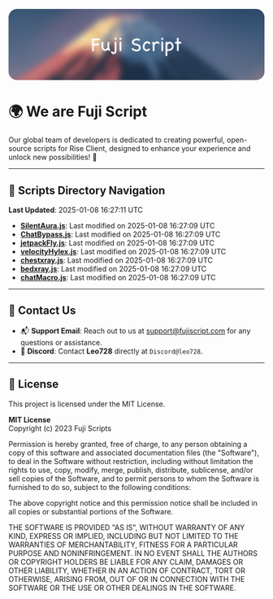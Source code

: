 ![Banner](.github/b.webp)

# 🌍 **We are Fuji Script**

Our global team of developers is dedicated to creating powerful, open-source scripts for Rise Client, designed to enhance your experience and unlock new possibilities! 🌟

---
<!-- SCRIPTS_NAVIGATION_START -->
## 📂 **Scripts Directory Navigation**

**Last Updated**: 2025-01-08 16:27:11 UTC

- **[SilentAura.js](scripts/SilentAura.js)**: Last modified on 2025-01-08 16:27:09 UTC
- **[ChatBypass.js](scripts/ChatBypass.js)**: Last modified on 2025-01-08 16:27:09 UTC
- **[jetpackFly.js](scripts/jetpackFly.js)**: Last modified on 2025-01-08 16:27:09 UTC
- **[velocityHylex.js](scripts/velocityHylex.js)**: Last modified on 2025-01-08 16:27:09 UTC
- **[chestxray.js](scripts/chestxray.js)**: Last modified on 2025-01-08 16:27:09 UTC
- **[bedxray.js](scripts/bedxray.js)**: Last modified on 2025-01-08 16:27:09 UTC
- **[chatMacro.js](scripts/chatMacro.js)**: Last modified on 2025-01-08 16:27:09 UTC

<!-- SCRIPTS_NAVIGATION_END -->

---

## 💬 **Contact Us**  
- 📬 **Support Email**: Reach out to us at [support@fujiscript.com](mailto:support@fujiscript.com) for any questions or assistance.  
- 💬 **Discord**: Contact **Leo728** directly at `Discord@leo728`.

---

## 📜 **License**

This project is licensed under the MIT License.  

**MIT License**  
Copyright (c) 2023 Fuji Scripts  

Permission is hereby granted, free of charge, to any person obtaining a copy of this software and associated documentation files (the "Software"), to deal in the Software without restriction, including without limitation the rights to use, copy, modify, merge, publish, distribute, sublicense, and/or sell copies of the Software, and to permit persons to whom the Software is furnished to do so, subject to the following conditions:  

The above copyright notice and this permission notice shall be included in all copies or substantial portions of the Software.  

THE SOFTWARE IS PROVIDED "AS IS", WITHOUT WARRANTY OF ANY KIND, EXPRESS OR IMPLIED, INCLUDING BUT NOT LIMITED TO THE WARRANTIES OF MERCHANTABILITY, FITNESS FOR A PARTICULAR PURPOSE AND NONINFRINGEMENT. IN NO EVENT SHALL THE AUTHORS OR COPYRIGHT HOLDERS BE LIABLE FOR ANY CLAIM, DAMAGES OR OTHER LIABILITY, WHETHER IN AN ACTION OF CONTRACT, TORT OR OTHERWISE, ARISING FROM, OUT OF OR IN CONNECTION WITH THE SOFTWARE OR THE USE OR OTHER DEALINGS IN THE SOFTWARE.  
